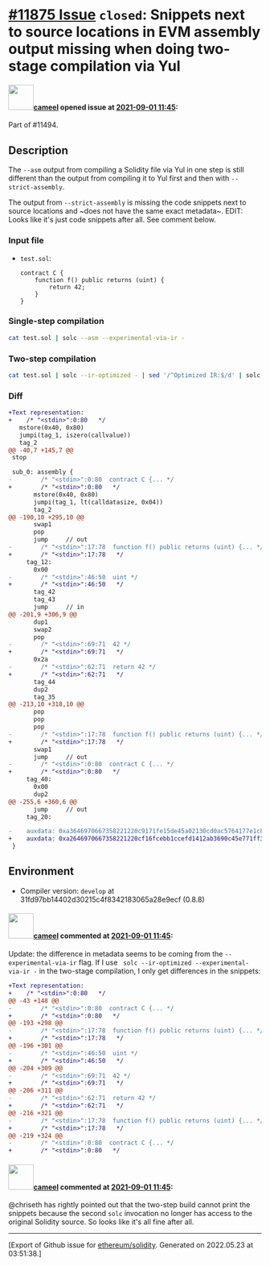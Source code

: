 # [\#11875 Issue](https://github.com/ethereum/solidity/issues/11875) `closed`: Snippets next to source locations in EVM assembly output missing when doing two-stage compilation via Yul

#### <img src="https://avatars.githubusercontent.com/u/137030?v=4" width="50">[cameel](https://github.com/cameel) opened issue at [2021-09-01 11:45](https://github.com/ethereum/solidity/issues/11875):

Part of #11494.

## Description
The `--asm` output from compiling a Solidity file via Yul in one step is still different than the output from compiling it to Yul first and then with `--strict-assembly`.

The output from `--strict-assembly` is missing the code snippets next to source locations and ~does not have the same exact metadata~. EDIT: Looks like it's just code snippets after all. See comment below.

### Input file
- `test.sol`:
    ```solidity
    contract C {
        function f() public returns (uint) {
            return 42;
        }
    }
    ```

### Single-step compilation
```bash
cat test.sol | solc --asm --experimental-via-ir -
```

### Two-step compilation
```bash
cat test.sol | solc --ir-optimized - | sed '/^Optimized IR:$/d' | solc --strict-assembly -
```

### Diff
```diff
+Text representation:
+    /* "<stdin>":0:80   */
   mstore(0x40, 0x80)
   jumpi(tag_1, iszero(callvalue))
   tag_2
@@ -40,7 +145,7 @@
 stop

 sub_0: assembly {
-        /* "<stdin>":0:80  contract C {... */
+        /* "<stdin>":0:80   */
       mstore(0x40, 0x80)
       jumpi(tag_1, lt(calldatasize, 0x04))
       tag_2
@@ -190,10 +295,10 @@
       swap1
       pop
       jump     // out
-        /* "<stdin>":17:78  function f() public returns (uint) {... */
+        /* "<stdin>":17:78   */
     tag_12:
       0x00
-        /* "<stdin>":46:50  uint */
+        /* "<stdin>":46:50   */
       tag_42
       tag_43
       jump     // in
@@ -201,9 +306,9 @@
       dup1
       swap2
       pop
-        /* "<stdin>":69:71  42 */
+        /* "<stdin>":69:71   */
       0x2a
-        /* "<stdin>":62:71  return 42 */
+        /* "<stdin>":62:71   */
       tag_44
       dup2
       tag_35
@@ -213,10 +318,10 @@
       pop
       pop
       pop
-        /* "<stdin>":17:78  function f() public returns (uint) {... */
+        /* "<stdin>":17:78   */
       swap1
       jump     // out
-        /* "<stdin>":0:80  contract C {... */
+        /* "<stdin>":0:80   */
     tag_40:
       0x00
       dup2
@@ -255,6 +360,6 @@
       jump     // out
     tag_20:

-    auxdata: 0xa3646970667358221220c9171fe15de45a02130cd0ac5764177e1c8567372f135feb04a3603ef706c5106c6578706572696d656e74616cf564736f6c637826302e382e382d646576656c6f702e323032312e392e312b636f6d6d69742e33316664393762620065
+    auxdata: 0xa2646970667358221220cf16fcebb1ccefd1412ab3690c45e771ff30d5134e6cf6c8a9b537b143a249f564736f6c637826302e382e382d646576656c6f702e323032312e392e312b636f6d6d69742e33316664393762620057
 }
```

## Environment
- Compiler version: `develop` at 31fd97bb14402d30215c4f8342183065a28e9ecf (0.8.8)

#### <img src="https://avatars.githubusercontent.com/u/137030?v=4" width="50">[cameel](https://github.com/cameel) commented at [2021-09-01 11:45](https://github.com/ethereum/solidity/issues/11875#issuecomment-910209685):

Update: the difference in metadata seems to be coming from the `--experimental-via-ir` flag. If I use ` solc --ir-optimized --experimental-via-ir -` in the two-stage compilation, I only get differences in the snippets:

```diff
+Text representation:
+    /* "<stdin>":0:80   */
@@ -43 +148 @@
-        /* "<stdin>":0:80  contract C {... */
+        /* "<stdin>":0:80   */
@@ -193 +298 @@
-        /* "<stdin>":17:78  function f() public returns (uint) {... */
+        /* "<stdin>":17:78   */
@@ -196 +301 @@
-        /* "<stdin>":46:50  uint */
+        /* "<stdin>":46:50   */
@@ -204 +309 @@
-        /* "<stdin>":69:71  42 */
+        /* "<stdin>":69:71   */
@@ -206 +311 @@
-        /* "<stdin>":62:71  return 42 */
+        /* "<stdin>":62:71   */
@@ -216 +321 @@
-        /* "<stdin>":17:78  function f() public returns (uint) {... */
+        /* "<stdin>":17:78   */
@@ -219 +324 @@
-        /* "<stdin>":0:80  contract C {... */
+        /* "<stdin>":0:80   */
```

#### <img src="https://avatars.githubusercontent.com/u/137030?v=4" width="50">[cameel](https://github.com/cameel) commented at [2021-09-01 11:45](https://github.com/ethereum/solidity/issues/11875#issuecomment-910286524):

@chriseth has rightly pointed out that the two-step build cannot print the snippets because the second `solc` invocation no longer has access to the original Solidity source. So looks like it's all fine after all.


-------------------------------------------------------------------------------



[Export of Github issue for [ethereum/solidity](https://github.com/ethereum/solidity). Generated on 2022.05.23 at 03:51:38.]
